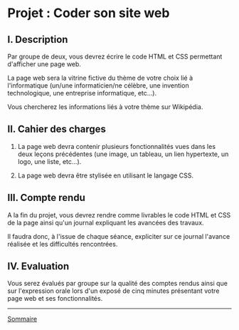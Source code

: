 # Projet : Coder son site web

## I. Description

Par groupe de deux, vous devrez écrire le code HTML et CSS permettant d'afficher une page web.

La page web sera la vitrine fictive du thème de votre choix lié à l'informatique (un/une informaticien/ne célèbre, une invention technologique, une entreprise informatique, etc...).

Vous chercherez les informations liés à votre thème sur Wikipédia.

## II. Cahier des charges

1. La page web devra contenir plusieurs fonctionnalités vues dans les deux leçons précédentes (une image, un tableau, un lien hypertexte, un logo, une liste, etc...).

2. La page web devra être stylisée en utilisant le langage CSS.

## III. Compte rendu

A la fin du projet, vous devrez rendre comme livrables le code HTML et CSS de la page ainsi qu'un journal expliquant les avancées des travaux.

Il faudra donc, à l'issue de chaque séance, expliciter sur ce journal l'avance réalisée et les difficultés rencontrées.

## IV. Evaluation

Vous serez évalués par groupe sur la qualité des comptes rendus ainsi que sur l'expression orale lors d'un exposé de cinq minutes présentant votre page web et ses fonctionnalités.

________________

[Sommaire](./../README.md)